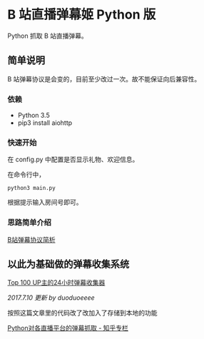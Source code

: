 # B 站直播弹幕姬 Python 版

Python 抓取 B 站直播弹幕。

## 简单说明

B 站弹幕协议是会变的，目前至少改过一次。故不能保证向后兼容性。

### 依赖

* Python 3.5
* pip3 install aiohttp

### 快速开始

在 config.py 中配置是否显示礼物、欢迎信息。

在命令行中，

    python3 main.py
    
根据提示输入房间号即可。

### 思路简单介绍

[B站弹幕协议简析](http://www.lyyyuna.com/2016/03/14/bilibili-danmu01/)

## 以此为基础做的弹幕收集系统

[Top 100 UP主的24小时弹幕收集器](https://github.com/lyyyuna/bilibili_danmu_colloector)

_2017.7.10 更新 by duoduoeeee_

按照这篇文章里的代码改了改加入了存储到本地的功能

[Python对各直播平台的弹幕抓取 - 知乎专栏](https://zhuanlan.zhihu.com/p/21360141)
